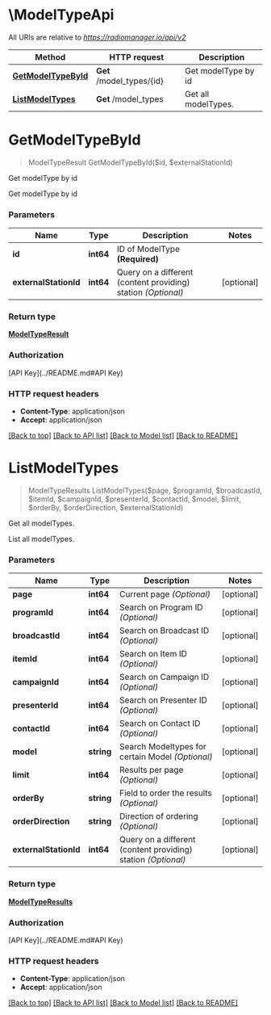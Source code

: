# \ModelTypeApi

All URIs are relative to *https://radiomanager.io/api/v2*

Method | HTTP request | Description
------------- | ------------- | -------------
[**GetModelTypeById**](ModelTypeApi.md#GetModelTypeById) | **Get** /model_types/{id} | Get modelType by id
[**ListModelTypes**](ModelTypeApi.md#ListModelTypes) | **Get** /model_types | Get all modelTypes.


# **GetModelTypeById**
> ModelTypeResult GetModelTypeById($id, $externalStationId)

Get modelType by id

Get modelType by id


### Parameters

Name | Type | Description  | Notes
------------- | ------------- | ------------- | -------------
 **id** | **int64**| ID of ModelType **(Required)** | 
 **externalStationId** | **int64**| Query on a different (content providing) station *(Optional)* | [optional] 

### Return type

[**ModelTypeResult**](ModelTypeResult.md)

### Authorization

[API Key](../README.md#API Key)

### HTTP request headers

 - **Content-Type**: application/json
 - **Accept**: application/json

[[Back to top]](#) [[Back to API list]](../README.md#documentation-for-api-endpoints) [[Back to Model list]](../README.md#documentation-for-models) [[Back to README]](../README.md)

# **ListModelTypes**
> ModelTypeResults ListModelTypes($page, $programId, $broadcastId, $itemId, $campaignId, $presenterId, $contactId, $model, $limit, $orderBy, $orderDirection, $externalStationId)

Get all modelTypes.

List all modelTypes.


### Parameters

Name | Type | Description  | Notes
------------- | ------------- | ------------- | -------------
 **page** | **int64**| Current page *(Optional)* | [optional] 
 **programId** | **int64**| Search on Program ID *(Optional)* | [optional] 
 **broadcastId** | **int64**| Search on Broadcast ID *(Optional)* | [optional] 
 **itemId** | **int64**| Search on Item ID *(Optional)* | [optional] 
 **campaignId** | **int64**| Search on Campaign ID *(Optional)* | [optional] 
 **presenterId** | **int64**| Search on Presenter ID *(Optional)* | [optional] 
 **contactId** | **int64**| Search on Contact ID *(Optional)* | [optional] 
 **model** | **string**| Search Modeltypes for certain Model *(Optional)* | [optional] 
 **limit** | **int64**| Results per page *(Optional)* | [optional] 
 **orderBy** | **string**| Field to order the results *(Optional)* | [optional] 
 **orderDirection** | **string**| Direction of ordering *(Optional)* | [optional] 
 **externalStationId** | **int64**| Query on a different (content providing) station *(Optional)* | [optional] 

### Return type

[**ModelTypeResults**](ModelTypeResults.md)

### Authorization

[API Key](../README.md#API Key)

### HTTP request headers

 - **Content-Type**: application/json
 - **Accept**: application/json

[[Back to top]](#) [[Back to API list]](../README.md#documentation-for-api-endpoints) [[Back to Model list]](../README.md#documentation-for-models) [[Back to README]](../README.md)

